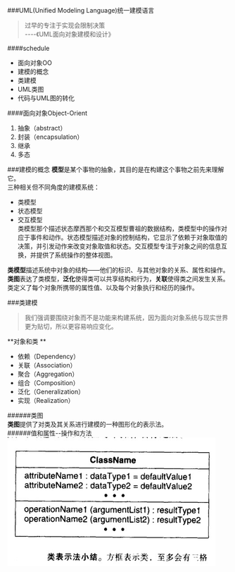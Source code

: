###UML(Unified Modeling Language)统一建模语言

> 过早的专注于实现会限制决策  
> ----《UML面向对象建模和设计》

####schedule
+ 面向对象OO
+ 建模的概念
+ 类建模
+ UML类图
+ 代码与UML图的转化  

####面向对象Object-Orient
1. 抽象（abstract）
2. 封装（encapsulation）
3. 继承
4. 多态

###建模的概念
**模型**是某个事物的抽象，其目的是在构建这个事物之前先来理解它。  
三种相关但不同角度的建模系统：  

+ 类模型
+ 状态模型
+ 交互模型  
类模型那个描述状态摩西那个和交互模型曹祖的数据结构，类模型中的操作对应于事件和动作。状态模型描述对象的控制结构，它显示了依赖于对象取值的
决策，并引发动作来改变对象取值和状态。交互模型专注于对象之间的信息互换，并提供了系统操作的整体视图。

**类模型**描述系统中对象的结构——他们的标识、与其他对象的关系、属性和操作。  
**类图**表达了类模型，**泛化**使得类可以共享结构和行为，**关联**使得类之间发生关系。  
类定义了每个对象所携带的属性值、以及每个对象执行和经历的操作。  

###类建模
> 我们强调要围绕对象而不是功能来构建系统，因为面向对象系统与现实世界更为贴切，所以更容易响应变化。

**对象和类 **
+ 依赖（Dependency）
+ 关联（Association）
+ 聚合（Aggregation）
+ 组合（Composition）
+ 泛化（Generalization）
+ 实现（Realization）  

######类图  
**类图**提供了对类及其关系进行建模的一种图形化的表示法。  
######值和属性--操作和方法  
![](/img/uml_class.jpg)













